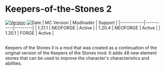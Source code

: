 # Keepers-of-the-Stones 2
[![Version](https://img.shields.io/github/v/tag/Environment-Studios-Official/Keepers-of-the-Stones-II?label=version)](https://www.curseforge.com/minecraft/mc-mods/keepers-of-the-stones-ii/files)
![Date](https://img.shields.io/github/release-date/Environment-Studios-Official/Keepers-of-the-Stones-II)
| MC Version | Modloader | Support |
|------------|-----------|---------|
| 1.21.1     |  NEOFORGE | Active  |
| 1.20.4     |  NEOFORGE | Active  |
| 1.20.1     |   FORGE   | Active  |

<br /> Keepers of the Stones II is a mod that was created as a continuation of the original version of the Keepers of the Stones mod. It adds 48 new element stones that can be used to improve the character's characteristics and abilities.
